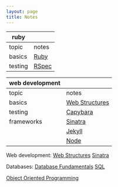 ```yaml
---
layout: page
title: Notes
---
```


| ruby |  |
| --- | ---|
| topic | notes |
| basics | [Ruby](notes/ruby.html)
| testing | [RSpec](notes/rspec.html) |

| web development |  |
| --- | ---|
| topic | notes |
| basics | [Web Structures](notes/www.html) |
| testing | [Capybara](notes/capybara.html) |
| frameworks | [Sinatra](notes/sinatra.html) |
| | [Jekyll](notes/jekyll.html) |
| | [Node](notes/node.html) |

Web development:
[Web Structures](notes/www.html)
[Sinatra](notes/sinatra.html)

Databases:
[Database Fundamentals](notes/db.html)
[SQL](notes/sql.html)

[Object Oriented Programming](notes/oop.html)


<!--stackedit_data:
eyJoaXN0b3J5IjpbMTM3MzU3Nzg0LC0xOTkwNDM1OTcwLC0yMj
YxNzUxMzhdfQ==
-->